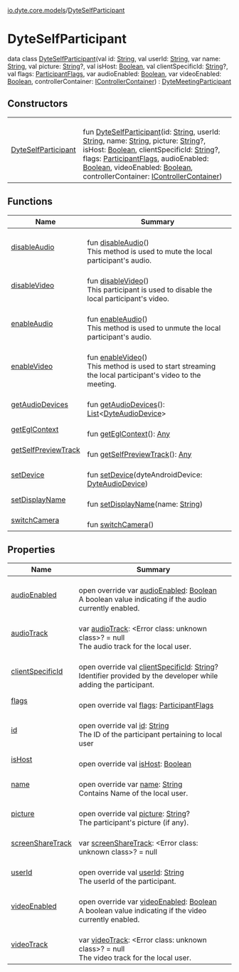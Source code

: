 [io.dyte.core.models](../index.md)/[DyteSelfParticipant](index.md)

# DyteSelfParticipant


data class [DyteSelfParticipant](index.md)(val id: [String](https://kotlinlang.org/api/latest/jvm/stdlib/kotlin/-string/index.html), val userId: [String](https://kotlinlang.org/api/latest/jvm/stdlib/kotlin/-string/index.html), var name: [String](https://kotlinlang.org/api/latest/jvm/stdlib/kotlin/-string/index.html), val picture: [String](https://kotlinlang.org/api/latest/jvm/stdlib/kotlin/-string/index.html)?, val isHost: [Boolean](https://kotlinlang.org/api/latest/jvm/stdlib/kotlin/-boolean/index.html), val clientSpecificId: [String](https://kotlinlang.org/api/latest/jvm/stdlib/kotlin/-string/index.html)?, val flags: [ParticipantFlags](../-participant-flags/index.md), var audioEnabled: [Boolean](https://kotlinlang.org/api/latest/jvm/stdlib/kotlin/-boolean/index.html), var videoEnabled: [Boolean](https://kotlinlang.org/api/latest/jvm/stdlib/kotlin/-boolean/index.html), controllerContainer: [IControllerContainer](../../com.dyte.mobilecorekmm.controllers/-i-controller-container/index.md)) : [DyteMeetingParticipant](../-dyte-meeting-participant/index.md)

## Constructors

| | |
|---|---|
| [DyteSelfParticipant](-dyte-self-participant.md) | <br/>fun [DyteSelfParticipant](-dyte-self-participant.md)(id: [String](https://kotlinlang.org/api/latest/jvm/stdlib/kotlin/-string/index.html), userId: [String](https://kotlinlang.org/api/latest/jvm/stdlib/kotlin/-string/index.html), name: [String](https://kotlinlang.org/api/latest/jvm/stdlib/kotlin/-string/index.html), picture: [String](https://kotlinlang.org/api/latest/jvm/stdlib/kotlin/-string/index.html)?, isHost: [Boolean](https://kotlinlang.org/api/latest/jvm/stdlib/kotlin/-boolean/index.html), clientSpecificId: [String](https://kotlinlang.org/api/latest/jvm/stdlib/kotlin/-string/index.html)?, flags: [ParticipantFlags](../-participant-flags/index.md), audioEnabled: [Boolean](https://kotlinlang.org/api/latest/jvm/stdlib/kotlin/-boolean/index.html), videoEnabled: [Boolean](https://kotlinlang.org/api/latest/jvm/stdlib/kotlin/-boolean/index.html), controllerContainer: [IControllerContainer](../../com.dyte.mobilecorekmm.controllers/-i-controller-container/index.md)) |

## Functions

| Name | Summary |
|---|---|
| [disableAudio](disable-audio.md) | <br/>fun [disableAudio](disable-audio.md)()<br/>This method is used to mute the local participant's audio. |
| [disableVideo](disable-video.md) | <br/>fun [disableVideo](disable-video.md)()<br/>This participant is used to disable the local participant's video. |
| [enableAudio](enable-audio.md) | <br/>fun [enableAudio](enable-audio.md)()<br/>This method is used to unmute the local participant's audio. |
| [enableVideo](enable-video.md) | <br/>fun [enableVideo](enable-video.md)()<br/>This method is used to start streaming the local participant's video to the meeting. |
| [getAudioDevices](get-audio-devices.md) | <br/>fun [getAudioDevices](get-audio-devices.md)(): [List](https://kotlinlang.org/api/latest/jvm/stdlib/kotlin.collections/-list/index.html)&lt;[DyteAudioDevice](../-dyte-audio-device/index.md)&gt; |
| [getEglContext](get-egl-context.md) | <br/>fun [getEglContext](get-egl-context.md)(): [Any](https://kotlinlang.org/api/latest/jvm/stdlib/kotlin/-any/index.html) |
| [getSelfPreviewTrack](get-self-preview-track.md) | <br/>fun [getSelfPreviewTrack](get-self-preview-track.md)(): [Any](https://kotlinlang.org/api/latest/jvm/stdlib/kotlin/-any/index.html) |
| [setDevice](set-device.md) | <br/>fun [setDevice](set-device.md)(dyteAndroidDevice: [DyteAudioDevice](../-dyte-audio-device/index.md)) |
| [setDisplayName](set-display-name.md) | <br/>fun [setDisplayName](set-display-name.md)(name: [String](https://kotlinlang.org/api/latest/jvm/stdlib/kotlin/-string/index.html)) |
| [switchCamera](switch-camera.md) | <br/>fun [switchCamera](switch-camera.md)() |

## Properties

| Name | Summary |
|---|---|
| [audioEnabled](audio-enabled.md) | <br/>open override var [audioEnabled](audio-enabled.md): [Boolean](https://kotlinlang.org/api/latest/jvm/stdlib/kotlin/-boolean/index.html)<br/>A boolean value indicating if the audio currently enabled. |
| [audioTrack](../-dyte-meeting-participant/audio-track.md) | <br/>var [audioTrack](../-dyte-meeting-participant/audio-track.md): &lt;Error class: unknown class&gt;? = null<br/>The audio track for the local user. |
| [clientSpecificId](client-specific-id.md) | <br/>open override val [clientSpecificId](client-specific-id.md): [String](https://kotlinlang.org/api/latest/jvm/stdlib/kotlin/-string/index.html)?<br/>Identifier provided by the developer while adding the participant. |
| [flags](flags.md) | <br/>open override val [flags](flags.md): [ParticipantFlags](../-participant-flags/index.md) |
| [id](id.md) | <br/>open override val [id](id.md): [String](https://kotlinlang.org/api/latest/jvm/stdlib/kotlin/-string/index.html)<br/>The ID of the participant pertaining to local user |
| [isHost](is-host.md) | <br/>open override val [isHost](is-host.md): [Boolean](https://kotlinlang.org/api/latest/jvm/stdlib/kotlin/-boolean/index.html) |
| [name](name.md) | <br/>open override var [name](name.md): [String](https://kotlinlang.org/api/latest/jvm/stdlib/kotlin/-string/index.html)<br/>Contains Name of the local user. |
| [picture](picture.md) | <br/>open override val [picture](picture.md): [String](https://kotlinlang.org/api/latest/jvm/stdlib/kotlin/-string/index.html)?<br/>The participant's picture (if any). |
| [screenShareTrack](../-dyte-meeting-participant/screen-share-track.md) | <br/>var [screenShareTrack](../-dyte-meeting-participant/screen-share-track.md): &lt;Error class: unknown class&gt;? = null |
| [userId](user-id.md) | <br/>open override val [userId](user-id.md): [String](https://kotlinlang.org/api/latest/jvm/stdlib/kotlin/-string/index.html)<br/>The userId of the participant. |
| [videoEnabled](video-enabled.md) | <br/>open override var [videoEnabled](video-enabled.md): [Boolean](https://kotlinlang.org/api/latest/jvm/stdlib/kotlin/-boolean/index.html)<br/>A boolean value indicating if the video currently enabled. |
| [videoTrack](../-dyte-meeting-participant/video-track.md) | <br/>var [videoTrack](../-dyte-meeting-participant/video-track.md): &lt;Error class: unknown class&gt;? = null<br/>The video track for the local user. |
